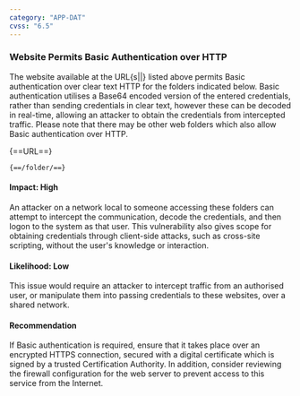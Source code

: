 ```yaml
---
category: "APP-DAT"
cvss: "6.5"
---
```

### Website Permits Basic Authentication over HTTP
The website available at the URL{s||} listed above permits Basic authentication over clear text HTTP for the folders indicated below. Basic authentication utilises a Base64 encoded version of the entered credentials, rather than sending credentials in clear text, however these can be decoded in real-time, allowing an attacker to obtain the credentials from intercepted traffic. Please note that there may be other web folders which also allow Basic authentication over HTTP.

{==URL==}
```
{==/folder/==}
```
#### Impact: High
An attacker on a network local to someone accessing these folders can attempt to intercept the communication, decode the credentials, and then logon to the system as that user. This vulnerability also gives scope for obtaining credentials through client-side attacks, such as cross-site scripting, without the user's knowledge or interaction.
#### Likelihood: Low
This issue would require an attacker to intercept traffic from an authorised user, or manipulate them into passing credentials to these websites, over a shared network.
#### Recommendation
If Basic authentication is required, ensure that it takes place over an encrypted HTTPS connection, secured with a digital certificate which is signed by a trusted Certification Authority. In addition, consider reviewing the firewall configuration for the web server to prevent access to this service from the Internet.
